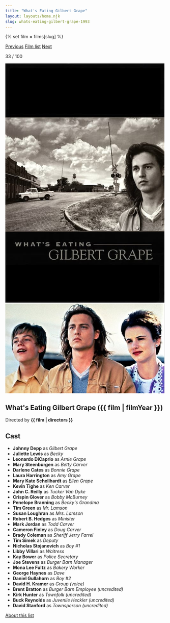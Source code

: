 ```yaml
---
title: "What's Eating Gilbert Grape"
layout: layouts/home.njk
slug: whats-eating-gilbert-grape-1993
---
```


{% set film = films[slug] %}

<nav class="films">
  <a class="prev" href="../the-fugitive-1993">Previous</a>
  <a href="../">Film list</a>
  <a class="next" href="../four-weddings-and-a-funeral-1994">Next</a>
</nav>

<p>33 / 100</p>

<article class="film">
  <div class="backdrop-and-poster">
    <img class="poster" src="../films/posters/whats-eating-gilbert-grape-1993.jpg" alt="">
    <img class="backdrop" src="../films/backdrops/whats-eating-gilbert-grape-1993.jpg" alt="">
  </div>

  <h1>What's Eating Gilbert Grape ({{ film | filmYear }})</h1>

  <p class="director">
    Directed by <strong>{{ film | directors }}</strong>
  </p>


  <h2>
    Cast
  </h2>
  <ul>
            <li><strong>Johnny Depp</strong> as <em>Gilbert Grape</em></li>
        <li><strong>Juliette Lewis</strong> as <em>Becky</em></li>
        <li><strong>Leonardo DiCaprio</strong> as <em>Arnie Grape</em></li>
        <li><strong>Mary Steenburgen</strong> as <em>Betty Carver</em></li>
        <li><strong>Darlene Cates</strong> as <em>Bonnie Grape</em></li>
        <li><strong>Laura Harrington</strong> as <em>Amy Grape</em></li>
        <li><strong>Mary Kate Schellhardt</strong> as <em>Ellen Grape</em></li>
        <li><strong>Kevin Tighe</strong> as <em>Ken Carver</em></li>
        <li><strong>John C. Reilly</strong> as <em>Tucker Van Dyke</em></li>
        <li><strong>Crispin Glover</strong> as <em>Bobby McBurney</em></li>
        <li><strong>Penelope Branning</strong> as <em>Becky's Grandma</em></li>
        <li><strong>Tim Green</strong> as <em>Mr. Lamson</em></li>
        <li><strong>Susan Loughran</strong> as <em>Mrs. Lamson</em></li>
        <li><strong>Robert B. Hedges</strong> as <em>Minister</em></li>
        <li><strong>Mark Jordan</strong> as <em>Todd Carver</em></li>
        <li><strong>Cameron Finley</strong> as <em>Doug Carver</em></li>
        <li><strong>Brady Coleman</strong> as <em>Sheriff Jerry Farrel</em></li>
        <li><strong>Tim Simek</strong> as <em>Deputy</em></li>
        <li><strong>Nicholas Stojanovich</strong> as <em>Boy #1</em></li>
        <li><strong>Libby Villari</strong> as <em>Waitress</em></li>
        <li><strong>Kay Bower</strong> as <em>Police Secretary</em></li>
        <li><strong>Joe Stevens</strong> as <em>Burger Barn Manager</em></li>
        <li><strong>Mona Lee Fultz</strong> as <em>Bakery Worker</em></li>
        <li><strong>George Haynes</strong> as <em>Dave</em></li>
        <li><strong>Daniel Gullahorn</strong> as <em>Boy #2</em></li>
        <li><strong>David H. Kramer</strong> as <em>Group (voice)</em></li>
        <li><strong>Brent Bratton</strong> as <em>Burger Barn Employee (uncredited)</em></li>
        <li><strong>Kirk Hunter</strong> as <em>Townfolk (uncredited)</em></li>
        <li><strong>Buck Reynolds</strong> as <em>Juvenile Heckler (uncredited)</em></li>
        <li><strong>David Stanford</strong> as <em>Townsperson (uncredited)</em></li>
  </ul>
</article>
<footer>
  <a href="../about">About this list</a>
</footer>

